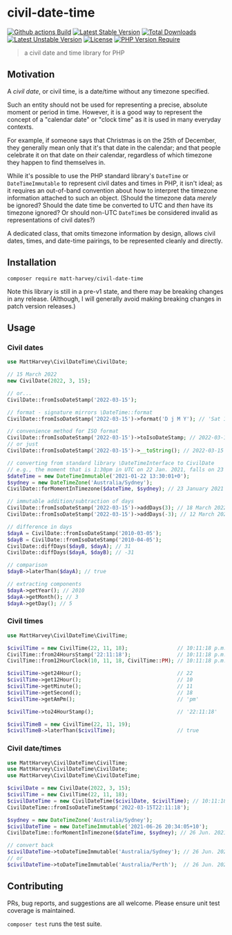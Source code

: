 # civil-date-time

[![Github actions Build](https://github.com/matt-harvey/civil-date-time/workflows/tests/badge.svg)](https://github.com/matt-harvey/civil-date-time/actions/workflows/tests.yml)
[![Latest Stable Version](http://poser.pugx.org/matt-harvey/civil-date-time/v)](https://packagist.org/packages/matt-harvey/civil-date-time)
[![Total Downloads](http://poser.pugx.org/matt-harvey/civil-date-time/downloads)](https://packagist.org/packages/matt-harvey/civil-date-time)
[![Latest Unstable Version](http://poser.pugx.org/matt-harvey/civil-date-time/v/unstable)](https://packagist.org/packages/matt-harvey/civil-date-time)
[![License](http://poser.pugx.org/matt-harvey/civil-date-time/license)](https://packagist.org/packages/matt-harvey/civil-date-time)
[![PHP Version Require](http://poser.pugx.org/matt-harvey/civil-date-time/require/php)](https://packagist.org/packages/matt-harvey/civil-date-time)

> a civil date and time library for PHP

## Motivation

A _civil date_, or civil time, is a date/time without any timezone specified.

Such an entity should not be used for representing a precise, absolute moment or period in time.
However, it is a good way to represent the concept of a "calendar date" or "clock time" as it is
used in many everyday contexts.

For example, if someone says that Christmas is on the 25th of December, they generally mean only
that it's that date in the calendar; and that people celebrate it on that date on _their_ calendar,
regardless of which timezone they happen to find themselves in.

While it's possible to use the PHP standard library's `DateTime` or `DateTimeImmutable` to represent
civil dates and times in PHP, it isn't ideal; as it requires an out-of-band convention about how to
interpret the timezone information attached to such an object. (Should the timezone data _merely_
be ignored? Should the date time be converted to UTC and _then_ have its timezone ignored? Or should
non-UTC `DateTime`s be considered invalid as representations of civil dates?)

A dedicated class, that omits timezone information by design, allows civil dates, times, and date-time
pairings, to be represented cleanly and directly.

## Installation

```
composer require matt-harvey/civil-date-time
```

Note this library is still in a pre-v1 state, and there may be breaking changes in any release.
(Although, I will generally avoid making breaking changes in patch version releases.)

## Usage

### Civil dates

```php
use MattHarvey\CivilDateTime\CivilDate;

// 15 March 2022
new CivilDate(2022, 3, 15);

// or...
CivilDate::fromIsoDateStamp('2022-03-15');

// format - signature mirrors \DateTime::format
CivilDate::fromIsoDateStamp('2022-03-15')->format('D j M Y'); // 'Sat 15 Mar 2022'

// convenience method for ISO format
CivilDate::fromIsoDateStamp('2022-03-15')->toIsoDateStamp; // 2022-03-15
// or just
CivilDate::fromIsoDateStamp('2022-03-15')->__toString(); // 2022-03-15

// converting from standard library \DateTimeInterface to CivilDate
// e.g., the moment that is 1:30pm in UTC on 22 Jan. 2021, falls on 23 January 2021 in Sydney
$dateTime = new DateTimeImmutable('2021-01-22 13:30:01+0');
$sydney = new DateTimeZone('Australia/Sydney');
CivilDate::forMomentInTimezone($dateTime, $sydney); // 23 January 2021

// immutable addition/subtraction of days
CivilDate::fromIsoDateStamp('2022-03-15')->addDays(3); // 18 March 2022
CivilDate::fromIsoDateStamp('2022-03-15')->addDays(-3); // 12 March 2022

// difference in days
$dayA = CivilDate::fromIsoDateStamp('2010-03-05');
$dayB = CivilDate::fromIsoDateStamp('2010-04-05');
CivilDate::diffDays($dayB, $dayA); // 31
CivilDate::diffDays($dayA, $dayB); // -31

// comparison
$dayB->laterThan($dayA); // true

// extracting components
$dayA->getYear(); // 2010
$dayA->getMonth(); // 3
$dayA->getDay(); // 5
```

### Civil times

```php
use MattHarvey\CivilDateTime\CivilTime;

$civilTime = new CivilTime(22, 11, 18);                // 10:11:18 p.m.
CivilTime::from24HoursStamp('22:11:18');               // 10:11:18 p.m.
CivilTime::from12HourClock(10, 11, 18, CivilTime::PM); // 10:11:18 p.m.

$civilTime->get24Hour();                               // 22
$civilTime->get12Hour();                               // 10
$civilTime->getMinute();                               // 11
$civilTime->getSecond();                               // 18
$civilTime->getAmPm();                                 // 'pm'

$civilTime->to24HourStamp();                           // '22:11:18'

$civilTimeB = new CivilTime(22, 11, 19);
$civilTimeB->laterThan($civilTime);                    // true
```

### Civil date/times

```php
use MattHarvey\CivilDateTime\CivilTime;
use MattHarvey\CivilDateTime\CivilDate;
use MattHarvey\CivilDateTime\CivilDateTime;

$civilDate = new CivilDate(2022, 3, 15);
$civilTime = new CivilTime(22, 11, 18);
$civilDateTime = new CivilDateTime($civilDate, $civilTime); // 10:11:18 p.m. on 15 Mar. 2022
CivilDateTime::fromIsoDateTimeStamp('2022-03-15T22:11:18');

$sydney = new DateTimeZone('Australia/Sydney');
$civilDateTime = new DateTimeImmutable('2021-06-26 20:34:05+10');
CivilDateTime::forMomentInTimezone($dateTime, $sydney); // 26 Jun. 2021, 8:34:05pm

// convert back
$civilDateTime->toDateTimeImmutable('Australia/Sydney'); // 26 Jun. 2021, 8:34:05pm, Australia/Sydney
// or
$civilDateTime->toDateTimeImmutable('Australia/Perth');  // 26 Jun. 2021, 8:34:05pm, Australia/Perth
```

## Contributing

PRs, bug reports, and suggestions are all welcome. Please ensure unit test coverage is maintained.

`composer test` runs the test suite.
